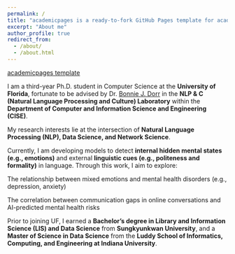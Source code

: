 ```yaml
---
permalink: /
title: "academicpages is a ready-to-fork GitHub Pages template for academic personal websites"
excerpt: "About me"
author_profile: true
redirect_from: 
  - /about/
  - /about.html
---
```


[academicpages template](https://github.com/academicpages/academicpages.github.io)

I am a third-year Ph.D. student in Computer Science at the **University of Florida**, fortunate to be advised by Dr. [Bonnie J. Dorr](https://nlp.cise.ufl.edu/~bonniejdorr) in the **NLP & C (Natural Language Processing and Culture) Laboratory** within the **Department of Computer and Information Science and Engineering (CISE)**.

My research interests lie at the intersection of **Natural Language Processing (NLP), Data Science, and Network Science**.

Currently, I am developing models to detect **internal hidden mental states (e.g., emotions)** and external **linguistic cues (e.g., politeness and formality)** in language. Through this work, I aim to explore:

The relationship between mixed emotions and mental health disorders (e.g., depression, anxiety)

The correlation between communication gaps in online conversations and AI-predicted mental health risks

Prior to joining UF, I earned a **Bachelor’s degree in Library and Information Science (LIS) and Data Science** from **Sungkyunkwan University**, and a **Master of Science in Data Science** from the **Luddy School of Informatics, Computing, and Engineering at Indiana University**.
